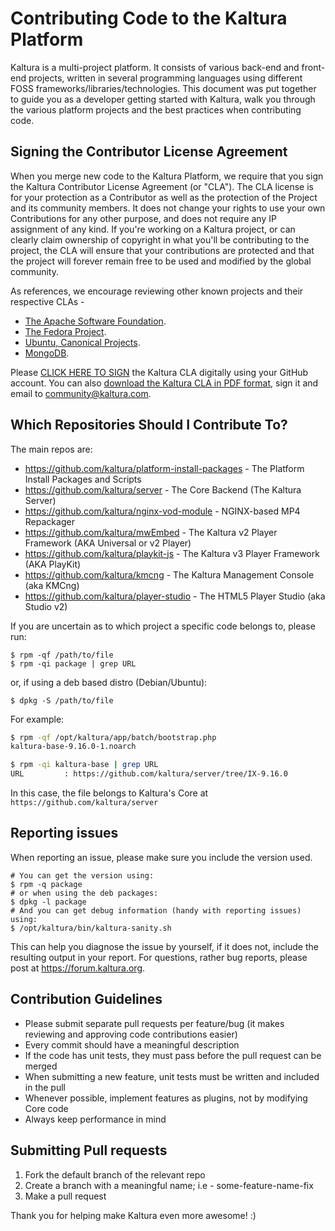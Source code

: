 # Contributing Code to the Kaltura Platform
Kaltura is a multi-project platform. It consists of various back-end and front-end projects, written in several programming languages using different FOSS frameworks/libraries/technologies.
This document was put together to guide you as a developer getting started with Kaltura, walk you through the various platform projects and the best practices when contributing code.

## Signing the Contributor License Agreement
When you merge new code to the Kaltura Platform, we require that you sign the Kaltura Contributor License Agreement (or "CLA"). The CLA license is for your protection as a Contributor as well as the protection of the Project and its community members. It does not change your rights to use your own Contributions for any other purpose, and does not require any IP assignment of any kind.
If you're working on a Kaltura project, or can clearly claim ownership of copyright in what you'll be contributing to the project, the CLA will ensure that your contributions are protected and that the project will forever remain free to be used and modified by the global community. 

As references, we encourage reviewing other known projects and their respective CLAs - 
* [The Apache Software Foundation](http://www.apache.org/licenses/#clas).
* [The Fedora Project](https://fedoraproject.org/wiki/Legal:Fedora_Project_Contributor_Agreement).
* [Ubuntu, Canonical Projects](http://www.canonical.com/contributors).
* [MongoDB](http://www.mongodb.com/legal/contributor-agreement).

Please [CLICK HERE TO SIGN](https://agentcontribs.kaltura.org) the Kaltura CLA digitally using your GitHub account. 
You can also [download the Kaltura CLA in PDF format](http://knowledge.kaltura.com/node/1235/attachment/field_media), sign it and email to [community@kaltura.com](mailto:community@kaltura.com).

## Which Repositories Should I Contribute To?
The main repos are:

* https://github.com/kaltura/platform-install-packages - The Platform Install Packages and Scripts
* https://github.com/kaltura/server - The Core Backend (The Kaltura Server)
* https://github.com/kaltura/nginx-vod-module - NGINX-based MP4 Repackager
* https://github.com/kaltura/mwEmbed - The Kaltura v2 Player Framework (AKA Universal or v2 Player)
* https://github.com/kaltura/playkit-js - The Kaltura v3 Player Framework (AKA PlayKit)
* https://github.com/kaltura/kmcng - The Kaltura Management Console (aka KMCng)
* https://github.com/kaltura/player-studio - The HTML5 Player Studio (aka Studio v2)

If you are uncertain as to which project a specific code belongs to, please run:

```
$ rpm -qf /path/to/file
$ rpm -qi package | grep URL
```

or, if using a deb based distro (Debian/Ubuntu):
```
$ dpkg -S /path/to/file
```

For example:

```bash
$ rpm -qf /opt/kaltura/app/batch/bootstrap.php 
kaltura-base-9.16.0-1.noarch

$ rpm -qi kaltura-base | grep URL
URL         : https://github.com/kaltura/server/tree/IX-9.16.0
```

In this case, the file belongs to Kaltura's Core at `https://github.com/kaltura/server`

## Reporting issues
When reporting an issue, please make sure you include the version used.
```
# You can get the version using:
$ rpm -q package
# or when using the deb packages:
$ dpkg -l package
# And you can get debug information (handy with reporting issues) using:
$ /opt/kaltura/bin/kaltura-sanity.sh
```

This can help you diagnose the issue by yourself, if it does not, include the resulting output in your report.
For questions, rather bug reports, please post at https://forum.kaltura.org.

## Contribution Guidelines
* Please submit separate pull requests per feature/bug (it makes reviewing and approving code contributions easier)
* Every commit should have a meaningful description
* If the code has unit tests, they must pass before the pull request can be merged
* When submitting a new feature, unit tests must be written and included in the pull
* Whenever possible, implement features as plugins, not by modifying Core code
* Always keep performance in mind

## Submitting Pull requests
1. Fork the default branch of the relevant repo
2. Create a branch with a meaningful name; i.e - some-feature-name-fix
3. Make a pull request

Thank you for helping make Kaltura even more awesome! :)

